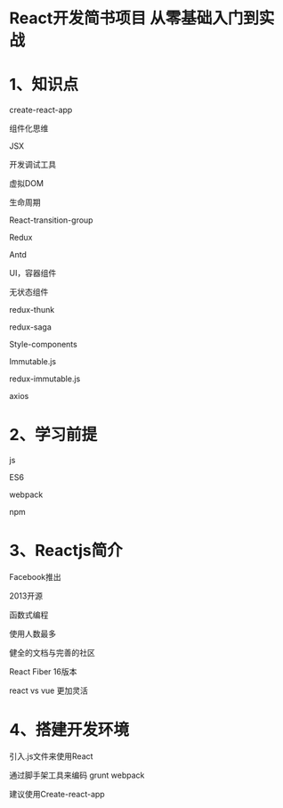 # React开发简书项目 从零基础入门到实战

# 1、知识点
create-react-app

组件化思维

JSX

开发调试工具

虚拟DOM

生命周期

React-transition-group

Redux

Antd

UI，容器组件

无状态组件

redux-thunk

redux-saga

Style-components

Immutable.js

redux-immutable.js

axios






# 2、学习前提

js

ES6

webpack

npm




# 3、Reactjs简介


Facebook推出

2013开源

函数式编程

使用人数最多

健全的文档与完善的社区

React Fiber
16版本

react vs vue 更加灵活

# 4、搭建开发环境

引入.js文件来使用React

通过脚手架工具来编码   grunt  webpack

建议使用Create-react-app









